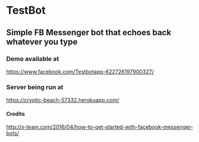# TestBot

## Simple FB Messenger bot that echoes back whatever you type

### Demo available at

https://www.facebook.com/Testbotapp-622726197900327/

### Server being run at

https://cryptic-beach-57332.herokuapp.com/





#### Credits

http://x-team.com/2016/04/how-to-get-started-with-facebook-messenger-bots/
